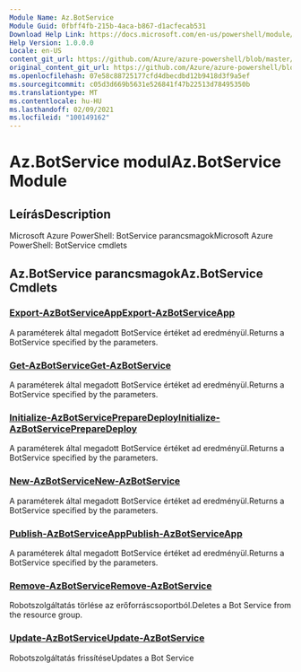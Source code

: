 ```yaml
---
Module Name: Az.BotService
Module Guid: 0fbff4fb-215b-4aca-b867-d1acfecab531
Download Help Link: https://docs.microsoft.com/en-us/powershell/module/az.botservice
Help Version: 1.0.0.0
Locale: en-US
content_git_url: https://github.com/Azure/azure-powershell/blob/master/src/BotService/help/Az.BotService.md
original_content_git_url: https://github.com/Azure/azure-powershell/blob/master/src/BotService/help/Az.BotService.md
ms.openlocfilehash: 07e58c88725177cfd4dbecdbd12b9418d3f9a5ef
ms.sourcegitcommit: c05d3d669b5631e526841f47b22513d78495350b
ms.translationtype: MT
ms.contentlocale: hu-HU
ms.lasthandoff: 02/09/2021
ms.locfileid: "100149162"
---
```

# <span data-ttu-id="94b69-101">Az.BotService modul</span><span class="sxs-lookup"><span data-stu-id="94b69-101">Az.BotService Module</span></span>
## <span data-ttu-id="94b69-102">Leírás</span><span class="sxs-lookup"><span data-stu-id="94b69-102">Description</span></span>
<span data-ttu-id="94b69-103">Microsoft Azure PowerShell: BotService parancsmagok</span><span class="sxs-lookup"><span data-stu-id="94b69-103">Microsoft Azure PowerShell: BotService cmdlets</span></span>

## <span data-ttu-id="94b69-104">Az.BotService parancsmagok</span><span class="sxs-lookup"><span data-stu-id="94b69-104">Az.BotService Cmdlets</span></span>
### [<span data-ttu-id="94b69-105">Export-AzBotServiceApp</span><span class="sxs-lookup"><span data-stu-id="94b69-105">Export-AzBotServiceApp</span></span>](Export-AzBotServiceApp.md)
<span data-ttu-id="94b69-106">A paraméterek által megadott BotService értéket ad eredményül.</span><span class="sxs-lookup"><span data-stu-id="94b69-106">Returns a BotService specified by the parameters.</span></span>

### [<span data-ttu-id="94b69-107">Get-AzBotService</span><span class="sxs-lookup"><span data-stu-id="94b69-107">Get-AzBotService</span></span>](Get-AzBotService.md)
<span data-ttu-id="94b69-108">A paraméterek által megadott BotService értéket ad eredményül.</span><span class="sxs-lookup"><span data-stu-id="94b69-108">Returns a BotService specified by the parameters.</span></span>

### [<span data-ttu-id="94b69-109">Initialize-AzBotServicePrepareDeploy</span><span class="sxs-lookup"><span data-stu-id="94b69-109">Initialize-AzBotServicePrepareDeploy</span></span>](Initialize-AzBotServicePrepareDeploy.md)
<span data-ttu-id="94b69-110">A paraméterek által megadott BotService értéket ad eredményül.</span><span class="sxs-lookup"><span data-stu-id="94b69-110">Returns a BotService specified by the parameters.</span></span>

### [<span data-ttu-id="94b69-111">New-AzBotService</span><span class="sxs-lookup"><span data-stu-id="94b69-111">New-AzBotService</span></span>](New-AzBotService.md)
<span data-ttu-id="94b69-112">A paraméterek által megadott BotService értéket ad eredményül.</span><span class="sxs-lookup"><span data-stu-id="94b69-112">Returns a BotService specified by the parameters.</span></span>

### [<span data-ttu-id="94b69-113">Publish-AzBotServiceApp</span><span class="sxs-lookup"><span data-stu-id="94b69-113">Publish-AzBotServiceApp</span></span>](Publish-AzBotServiceApp.md)
<span data-ttu-id="94b69-114">A paraméterek által megadott BotService értéket ad eredményül.</span><span class="sxs-lookup"><span data-stu-id="94b69-114">Returns a BotService specified by the parameters.</span></span>

### [<span data-ttu-id="94b69-115">Remove-AzBotService</span><span class="sxs-lookup"><span data-stu-id="94b69-115">Remove-AzBotService</span></span>](Remove-AzBotService.md)
<span data-ttu-id="94b69-116">Robotszolgáltatás törlése az erőforráscsoportból.</span><span class="sxs-lookup"><span data-stu-id="94b69-116">Deletes a Bot Service from the resource group.</span></span>

### [<span data-ttu-id="94b69-117">Update-AzBotService</span><span class="sxs-lookup"><span data-stu-id="94b69-117">Update-AzBotService</span></span>](Update-AzBotService.md)
<span data-ttu-id="94b69-118">Robotszolgáltatás frissítése</span><span class="sxs-lookup"><span data-stu-id="94b69-118">Updates a Bot Service</span></span>

